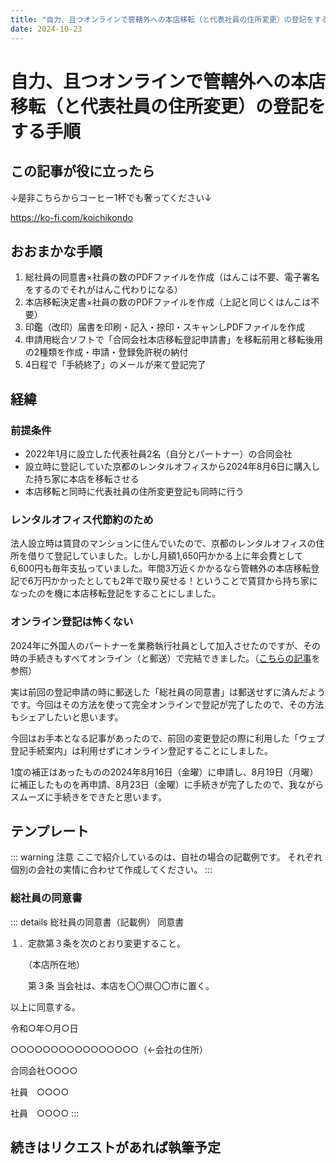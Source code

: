 ```yaml
---
title: "自力、且つオンラインで管轄外への本店移転（と代表社員の住所変更）の登記をする手順"
date: 2024-10-23
---
```

# 自力、且つオンラインで管轄外への本店移転（と代表社員の住所変更）の登記をする手順
## この記事が役に立ったら
↓是非こちらからコーヒー1杯でも奢ってください↓

<https://ko-fi.com/koichikondo>
## おおまかな手順
1. 総社員の同意書×社員の数のPDFファイルを作成（はんこは不要、電子署名をするのでそれがはんこ代わりになる）
2. 本店移転決定書×社員の数のPDFファイルを作成（上記と同じくはんこは不要）
3. 印鑑（改印）届書を印刷・記入・捺印・スキャンしPDFファイルを作成
4. 申請用総合ソフトで「合同会社本店移転登記申請書」を移転前用と移転後用の2種類を作成・申請・登録免許税の納付
5. 4日程で「手続終了」のメールが来て登記完了
## 経緯
### 前提条件
- 2022年1月に設立した代表社員2名（自分とパートナー）の合同会社
- 設立時に登記していた京都のレンタルオフィスから2024年8月6日に購入した持ち家に本店を移転させる
- 本店移転と同時に代表社員の住所変更登記も同時に行う
### レンタルオフィス代節約のため
法人設立時は賃貸のマンションに住んでいたので、京都のレンタルオフィスの住所を借りて登記していました。しかし月額1,650円かかる上に年会費として6,600円も毎年支払っていました。年間3万近くかかるなら管轄外の本店移転登記で6万円かかったとしても2年で取り戻せる！ということで賃貸から持ち家になったのを機に本店移転登記をすることにしました。
### オンライン登記は怖くない
2024年に外国人のパートナーを業務執行社員として加入させたのですが、その時の手続きもすべてオンライン（と郵送）で完結できました。（[こちらの記事](../notes/how-to-add-managing-member-llc.md)を参照）

実は前回の登記申請の時に郵送した「総社員の同意書」は郵送せずに済んだようです。今回はその方法を使って完全オンラインで登記が完了したので、その方法もシェアしたいと思います。

今回はお手本となる記事があったので、前回の変更登記の際に利用した「ウェブ登記手続案内」は利用せずにオンライン登記することにしました。

1度の補正はあったものの2024年8月16日（金曜）に申請し、8月19日（月曜）に補正したものを再申請、8月23日（金曜）に手続きが完了したので、我ながらスムーズに手続きをできたと思います。
## テンプレート
::: warning 注意
ここで紹介しているのは、自社の場合の記載例です。
それぞれ個別の会社の実情に合わせて作成してください。
:::
### 総社員の同意書
::: details 総社員の同意書（記載例）
同意書

  

１​．定款第３条を次のとおり変更すること。

　　（本店所在地）

　　第３条 当会社は、本店を〇〇県〇〇市に置く。

以上に同意する。

令和○年○月○日

  

○○○○○○○○○○○○○○○○（←会社の住所）

  

合同会社○○○○

  

社員　○○○○

社員　○○○○
:::

## 続きはリクエストがあれば執筆予定